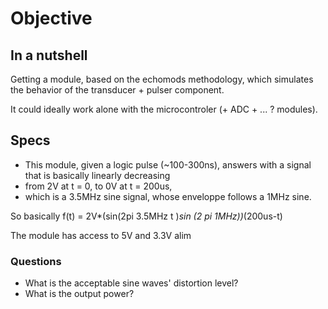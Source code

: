 # Objective 

## In a nutshell

Getting a module, based on the echomods methodology, which simulates the behavior of the transducer + pulser component.

It could ideally  work alone with the microcontroler (+ ADC + ... ? modules).

## Specs

* This module, given a logic pulse (~100-300ns), answers with a signal that is basically linearly decreasing 
* from 2V at t = 0, to 0V at t = 200us, 
* which is a 3.5MHz sine signal, whose enveloppe follows a 1MHz sine. 

So basically f(t) = 2V*(sin(2pi 3.5MHz t )*sin (2 pi 1MHz))*(200us-t)

The module has access to 5V and 3.3V alim


### Questions

* What is the acceptable sine waves' distortion level? 
* What is the output power?

